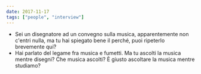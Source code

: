 ```yaml
---
date: 2017-11-17
tags: ["people", "interview"]
---
```

- Sei un disegnatore ad un convegno sulla musica, apparentemente non c'entri nulla, ma tu hai spiegato bene il perché, puoi ripeterlo brevemente qui?
- Hai parlato del legame fra musica e fumetti. Ma tu ascolti la musica mentre disegni? Che musica ascolti? È giusto ascoltare la musica mentre studiamo?
